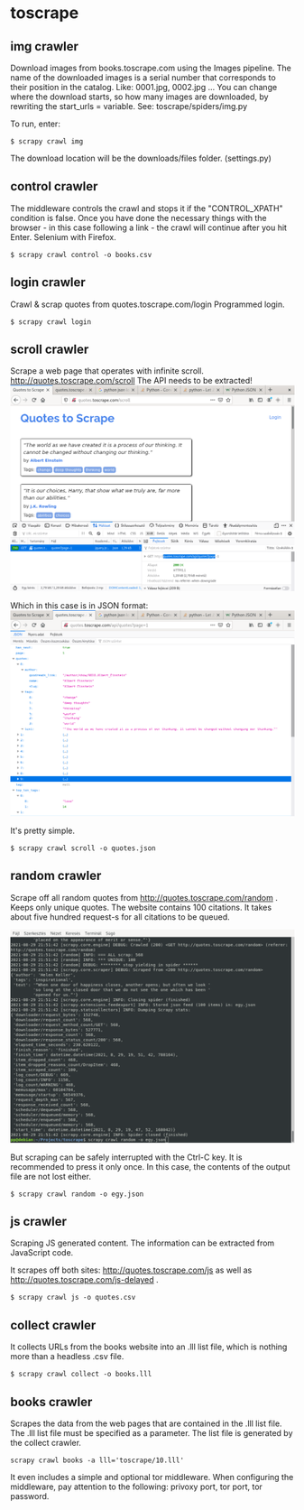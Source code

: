 # toscrape

## img crawler

Download images from books.toscrape.com using the Images pipeline.
The name of the downloaded images is a serial number that corresponds to their position in the catalog. Like: 0001.jpg, 0002.jpg ...
You can change where the download starts, so how many images are downloaded, by rewriting the start_urls = variable. See: toscrape/spiders/img.py

To run, enter:


```
$ scrapy crawl img
```

The download location will be the downloads/files folder. (settings.py)

## control crawler

The middleware controls the crawl and stops it if the "CONTROL_XPATH" condition is false. Once you have done the necessary things with the browser - in this case following a link - the crawl will continue after you hit Enter. Selenium with Firefox.

```
$ scrapy crawl control -o books.csv
```

## login crawler

Crawl & scrap quotes from quotes.toscrape.com/login
Programmed login.

```
$ scrapy crawl login
```

## scroll crawler

Scrape a web page that operates with infinite scroll. http://quotes.toscrape.com/scroll
The API needs to be extracted! 
![Screenshot](toscrape/inspector.png)

Which in this case is in JSON format: 
![Screenshot](toscrape/json.png)

It's pretty simple.

```
$ scrapy crawl scroll -o quotes.json
```

## random crawler



Scrape off all random quotes from http://quotes.toscrape.com/random . Keeps only unique quotes. The website contains 100 citations. It takes about five hundred request-s for all citations to be queued. 

![Screenshot](toscrape/random.png)

But scraping can be safely interrupted with the Ctrl-C key. It is recommended to press it only once. In this case, the contents of the output file are not lost either.

```
$ scrapy crawl random -o egy.json
```

## js crawler

Scraping JS generated content. The information can be extracted from JavaScript code.

It scrapes off both sites: http://quotes.toscrape.com/js as well as http://quotes.toscrape.com/js-delayed .

```
$ scrapy crawl js -o quotes.csv
```

## collect crawler

It collects URLs from the books website into an .lll list file, which is nothing more than a headless .csv file.

```
$ scrapy crawl collect -o books.lll
```


## books crawler

Scrapes the data from the web pages that are contained in the .lll list file. The .lll list file must be specified as a parameter. The list file is generated by the collect crawler. 

```
scrapy crawl books -a lll='toscrape/10.lll' 

```

It even includes a simple and optional tor middleware. When configuring the middleware, pay attention to the following: privoxy port, tor port, tor password.


